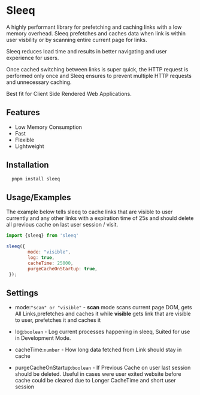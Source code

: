 
# Sleeq

A highly performant library for prefetching and caching links with a low memory overhead.
Sleeq prefetches and caches data when link is within user visbility 
or by scanning entire current page for links.

Sleeq reduces load time and results in better navigating and user experience for users. 

Once cached switching between links is super quick, the HTTP request is performed only once and Sleeq ensures to prevent multiple
HTTP requests and unnecessary caching.

Best fit for Client Side Rendered Web Applications.

## Features

- Low Memory Consumption
- Fast
- Flexible
- Lightweight


## Installation


```bash
  pnpm install sleeq 
```


    
## Usage/Examples

The example below tells sleeq to cache links that are visible
to user currently and any other links with a expiration time of 25s
and should delete all previous cache on last user session / visit. 

```javascript
import {sleeq} from 'sleeq'

sleeq({
        mode: "visible",
        log: true,
        cacheTime: 25000, 
        purgeCacheOnStartup: true,
 });

```

## Settings

* mode:`"scan" or "visible"` - **scan** mode scans current page DOM, gets All Links,prefetches and caches it while **visible** gets link that are visible to user, prefetches it and caches it   

* log:`boolean` - Log current processes happening in sleeq, Suited for use in Development Mode. 

* cacheTime:`number` - How long data fetched from Link should stay in cache

* purgeCacheOnStartup:`boolean` - If Previous Cache on user last session should be deleted. Useful in cases were user exited website before cache could be cleared due to Longer CacheTime and short user session       